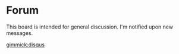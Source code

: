 Forum
=====

This board is intended for general discussion. I'm notified upon new messages.

[gimmick:disqus](mymdwiki)
